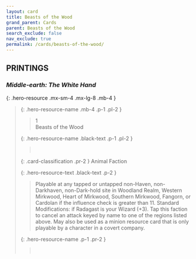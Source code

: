 ```yaml
---
layout: card
title: Beasts of the Wood
grand_parent: Cards
parent: Beasts of the Wood
search_exclude: false
nav_exclude: true
permalink: /cards/beasts-of-the-wood/
---
```


## PRINTINGS


### _Middle-earth: The White Hand_

{: .hero-resource .mx-sm-4 .mx-lg-8 .mb-4 }
> {: .hero-resource-name .mb-4 .p-1 .pl-2 }
> > <div class="card-mp">1</div>
> > <div class="card-name">Beasts of the Wood</div>
>
> {: .hero-resource-name .black-text .p-1 .pl-2 }
> > &nbsp;
>
> {: .card-classification .pr-2 }
> Animal Faction
>
> {: .hero-resource-text .black-text .p-2 }
> > Playable at any tapped or untapped non-Haven, non-Darkhaven, non-Dark-hold site in Woodland Realm, Western Mirkwood, Heart of Mirkwood, Southern Mirkwood, Fangorn, or Cardolan if the influence check is greater than 11.  Standard Modifications: if Radagast is your Wizard (+3). Tap this faction to cancel an attack keyed by name to one of the regions listed above. May also be used as a minion resource card that is only playable by a character in a covert company. 
> 
> {: .hero-resource-name .p-1 .pr-2 }
> > <div class="card-shield"></div>
> > <div class="card-corruption">&nbsp;</div>
